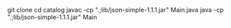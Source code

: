 git clone <repository-url>
cd catalog
javac -cp ".;lib/json-simple-1.1.1.jar" Main.java
java -cp ".;lib/json-simple-1.1.1.jar" Main

